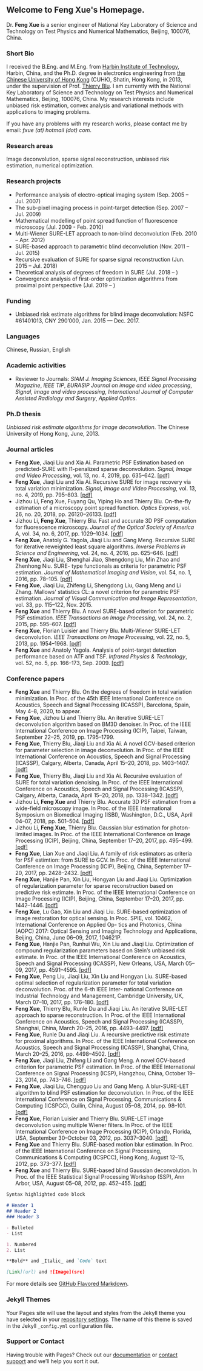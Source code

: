 ## Welcome to Feng Xue's Homepage.

Dr. **Feng Xue** is a senior engineer of National Key Laboratory of Science and Technology on Test Physics and Numerical Mathematics, Beijing, 100076, China.

### Short Bio
I received the B.Eng. and M.Eng. from <a href="http://www.hit.edu.cn">Harbin Institute of Technology</a>, Harbin, China, and the Ph.D. degree in electronics engineering from <a href="http://www.cuhk.edu.hk">the Chinese University of Hong Kong</a> (CUHK), Shatin, Hong Kong, in 2013, under the supervision of Prof. <a href="http://www.ee.cuhk.edu.hk/~tblu/monsite/phps/">Thierry Blu</a>. I am currently with the National Key Laboratory of Science and Technology on Test Physics and Numerical Mathematics, Beijing, 100076, China. My research interests include unbiased risk estimation, convex analysis and variational methods with applications to imaging problems.

If you have any problems with my research works, please contact me by email: _fxue (at) hotmail (dot) com_.

### Research areas

Image deconvolution, sparse signal reconstruction, unbiased risk estimation, numerical optimization.

### Research projects
- Performance analysis of electro-optical imaging system (Sep. 2005 – Jul. 2007)
- The sub-pixel imaging process in point-target detection (Sep. 2007 – Jul. 2009)
- Mathematical modelling of point spread function of fluorescence microscopy (Jul. 2009 - Feb. 2010)
- Multi-Wiener SURE-LET approach to non-blind deconvolution (Feb. 2010 – Apr. 2012)
- SURE-based approach to parametric blind deconvolution (Nov. 2011 – Jul. 2015)
- Recursive evaluation of SURE for sparse signal reconstruction (Jun. 2015 – Jul. 2018)
- Theoretical analysis of degrees of freedom in SURE (Jul. 2018 –  )
- Convergence analysis of first-order optimization algorithms from proximal point perspective (Jul. 2019 –  )

### Funding
- Unbiased risk estimate algorithms for blind image deconvolution: NSFC #61401013, CNY 290’000, Jan. 2015 — Dec. 2017.

### Languages
Chinese, Russian, English

### Academic activities
- Reviewer to Journals: _SIAM J. Imaging Sciences_, _IEEE Signal Processing Magazine_, _IEEE TIP_, _EURASIP Journal on image and video processing_, _Signal, image and video processing_, _International Journal of Computer Assisted Radiology and Surgery_, _Applied Optics_.

### Ph.D thesis
_Unbiased risk estimate algorithms for image deconvolution_. The Chinese University of Hong Kong, June, 2013.

### Journal articles

- **Feng Xue**, Jiaqi Liu and Xia Ai. Parametric PSF Estimation based on predicted-SURE with l1-penalized sparse deconvolution. _Signal, Image and Video Processing_, vol. 13, no. 4, 2019, pp. 635–642.  <a href="/sivp_psf_l1_2019.pdf">[pdf]</a>
- **Feng Xue**, Jiaqi Liu and Xia Ai. Recursive SURE for image recovery via total variation minimization. _Signal, Image and Video Processing_, vol. 13, no. 4, 2019, pp. 795–803. <a href="/sivp_tv_min_2019.pdf">[pdf]</a>
- Jizhou Li, Feng Xue, Fuyang Qu, Yiping Ho and Thierry Blu. On-the-fly estimation of a microscopy point spread function. _Optics Express_, vol. 26, no. 20, 2018, pp. 26120–26133. <a href="/optics_express_2018.pdf">[pdf]</a>
- Jizhou Li, **Feng Xue**, Thierry Blu. Fast and accurate 3D PSF computation for fluorescence microscopy. _Journal of the Optical Society of America A_, vol. 34, no. 6, 2017, pp. 1029–1034. <a href="/josaa_2017_published.pdf">[pdf]</a>
- **Feng Xue**, Anatoly G. Yagola, Jiaqi Liu and Gang Meng. Recursive SURE for iterative reweighted least square algorithms. _Inverse Problems in Science and Engineering_, vol. 24, no. 4, 2016, pp. 625–646. <a href="/ipse_irls_2016.pdf">[pdf]</a>
- **Feng Xue**, Jiaqi Liu, Shenghai Jiao, Shengdong Liu, Min Zhao and Zhenhong Niu. SURE- type functionals as criteria for parametric PSF estimation. _Journal of Mathematical Imaging and Vision_, vol. 54, no. 1, 2016, pp. 78–105. <a href="/jmiv_published_2016.pdf">[pdf]</a>
- **Feng Xue**, Jiaqi Liu, Zhifeng Li, Shengdong Liu, Gang Meng and Li Zhang. Mallows’ statistics CL: a novel criterion for parametric PSF estimation. _Journal of Visual Communication and Image Representation_, vol. 33, pp. 115–122, Nov. 2015.
- **Feng Xue** and Thierry Blu. A novel SURE-based criterion for parametric PSF estimation. _IEEE Transactions on Image Processing_, vol. 24, no. 2, 2015, pp. 595–607. <a href="/tip_2015.pdf">[pdf]</a>
- **Feng Xue**, Florian Luisier and Thierry Blu. Multi-Wiener SURE-LET deconvolution. _IEEE Transactions on Image Processing_, vol. 22, no. 5, 2013, pp. 1954–1968. <a href="/tip_2013.pdf">[pdf]</a>
- **Feng Xue** and Anatoly Yagola. Analysis of point-target detection performance based on ATF and TSF. _Infrared Physics & Technology_, vol. 52, no. 5, pp. 166–173, Sep. 2009. <a href="/infrared_2009.pdf">[pdf]</a>

### Conference papers
- **Feng Xue** and Thierry Blu. On the degrees of freedom in total variation minimization. In Proc. of the 45th IEEE International Conference on Acoustics, Speech and Signal Processing (ICASSP), Barcelona, Spain, May 4–8, 2020, to appear.
- **Feng Xue**, Jizhou Li and Thierry Blu. An iterative SURE-LET deconvolution algorithm based on BM3D denoiser. In Proc. of the IEEE International Conference on Image Processing (ICIP), Taipei, Taiwan, September 22–25, 2019, pp. 1795–1799.
- **Feng Xue**, Thierry Blu, Jiaqi Liu and Xia Ai. A novel GCV-based criterion for parameter selection in image deconvolution. In Proc. of the IEEE International Conference on Acoustics, Speech and Signal Processing (ICASSP), Calgary, Alberta, Canada, April 15–20, 2018, pp. 1403–1407.  <a href="/icassp_2018_tv.pdf">[pdf]</a> 
- **Feng Xue**, Thierry Blu, Jiaqi Liu and Xia Ai. Recursive evaluation of SURE for total variation denoising. In Proc. of the IEEE International Conference on Acoustics, Speech and Signal Processing (ICASSP), Calgary, Alberta, Canada, April 15–20, 2018, pp. 1338–1342. <a href="/icassp_2018_tv.pdf">[pdf]</a> 
- Jizhou Li, **Feng Xue** and Thierry Blu. Accurate 3D PSF estimation from a wide-field microscopy image. In Proc. of the IEEE International Symposium on Biomedical Imaging (ISBI), Washington, D.C., USA, April 04–07, 2018, pp. 501–504.  <a href="/isbi_2018_micro.pdf">[pdf]</a> 
- Jizhou Li, **Feng Xue**, Thierry Blu. Gaussian blur estimation for photon-limited images. In Proc. of the IEEE International Conference on Image Processing (ICIP), Beijing, China, September 17–20, 2017, pp. 495–499.   <a href="/isbi_2018_micro.pdf">[pdf]</a> 
- **Feng Xue**, Lian Xue and Jiaqi Liu. A family of risk estimators as criteria for PSF estimtion: from SURE to GCV. In Proc. of the IEEE International Conference on Image Processing (ICIP), Beijing, China, September 17–20, 2017, pp. 2428–2432.  <a href="/icip_2017_psf.pdf">[pdf]</a> 
- **Feng Xue**, Hanjie Pan, Xin Liu, Hongyan Liu and Jiaqi Liu. Optimization of regularization parameter for sparse reconstruction based on predictive risk estimate. In Proc. of the IEEE International Conference on Image Processing (ICIP), Beijing, China, September 17–20, 2017, pp. 1442–1446.  <a href="/icip_2017_admm.pdf">[pdf]</a> 
- **Feng Xue**, Lu Gao, Xin Liu and Jiaqi Liu. SURE-based optimization of image restoration for optical sensing. In Proc. SPIE, vol. 10462, International Conference on Applied Op- tics and Photonics, China (AOPC) 2017: Optical Sensing and Imaging Technology and Applications, Beijing, China, June 06–09, 2017, 104621P.
- **Feng Xue**, Hanjie Pan, Runhui Wu, Xin Liu and Jiaqi Liu. Optimization of compound regularization parameters based on Stein’s unbiased risk estimate. In Proc. of the IEEE International Conference on Acoustics, Speech and Signal Processing (ICASSP), New Orleans, USA, March 05–09, 2017, pp. 4591–4595.  <a href="/icassp_2018_tv.pdf">[pdf]</a> 
- **Feng Xue**, Peng Liu, Jiaqi Liu, Xin Liu and Hongyan Liu. SURE-based optimal selection of regularization parameter for total variation deconvolution. Proc. of the 6-th IEEE Inter- national Conference on Industrial Technology and Management, Cambridge University, UK, March 07–10, 2017, pp. 176–180.  <a href="/icassp_2018_tv.pdf">[pdf]</a> 
- **Feng Xue**, Thierry Blu, Runle Du and Jiaqi Liu. An iterative SURE-LET approach to sparse reconstruction. In Proc. of the IEEE International Conference on Acoustics, Speech and Signal Processing (ICASSP), Shanghai, China, March 20–25, 2016, pp. 4493–4497. <a href="/icspcc_2014.pdf">[pdf]</a>
- **Feng Xue**, Runle Du and Jiaqi Liu. A recursive predictive risk estimate for proximal algorithms. In Proc. of the IEEE International Conference on Acoustics, Speech and Signal Processing (ICASSP), Shanghai, China, March 20–25, 2016, pp. 4498–4502. <a href="/icspcc_2014.pdf">[pdf]</a>
- **Feng Xue**, Jiaqi Liu, Zhifeng Li and Gang Meng. A novel GCV-based criterion for parametric PSF estimation. In Proc. of the IEEE International Conference on Signal Processing (ICSP), Hangzhou, China, October 19–23, 2014, pp. 743–746. <a href="/icspcc_2014.pdf">[pdf]</a>
- **Feng Xue**, Jiaqi Liu, Chengguo Liu and Gang Meng. A blur-SURE-LET algorithm to blind PSF estimation for deconvolution. In Proc. of the IEEE International Conference on Signal Processing, Communications & Computing (ICSPCC), Guilin, China, August 05–08, 2014, pp. 98–101. <a href="/icspcc_2014.pdf">[pdf]</a>
- **Feng Xue**, Florian Luisier and Thierry Blu. SURE-LET image deconvolution using multiple Wiener filters. In Proc. of the IEEE International Conference on Image Processing (ICIP), Orlando, Florida, USA, September 30–October 03, 2012, pp. 3037–3040. <a href="/icip_2012.pdf">[pdf]</a> 
- **Feng Xue** and Thierry Blu. SURE-based motion blur estimation. In Proc. of the IEEE International Conference on Signal Processing, Communications & Computing (ICSPCC), Hong Kong, August 12–15, 2012, pp. 373–377. <a href="/icspcc_2012.pdf">[pdf]</a> 
- **Feng Xue** and Thierry Blu. SURE-based blind Gaussian deconvolution. In Proc. of the IEEE Statistical Signal Processing Workshop (SSP), Ann Arbor, USA, August 05–08, 2012, pp. 452–455.  <a href="/ssp_2012.pdf">[pdf]</a> 

```markdown
Syntax highlighted code block

# Header 1
## Header 2
### Header 3

- Bulleted
- List

1. Numbered
2. List

**Bold** and _Italic_ and `Code` text

[Link](url) and ![Image](src)
```

For more details see [GitHub Flavored Markdown](https://guides.github.com/features/mastering-markdown/).

### Jekyll Themes

Your Pages site will use the layout and styles from the Jekyll theme you have selected in your [repository settings](https://github.com/fxue1983/fxue.github.io/settings). The name of this theme is saved in the Jekyll `_config.yml` configuration file.

### Support or Contact

Having trouble with Pages? Check out our [documentation](https://help.github.com/categories/github-pages-basics/) or [contact support](https://github.com/contact) and we’ll help you sort it out.


